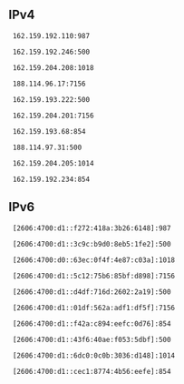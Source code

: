## IPv4
```
 162.159.192.110:987
```
```
 162.159.192.246:500
```
```
 162.159.204.208:1018
```
```
 188.114.96.17:7156
```
```
 162.159.193.222:500
```
```
 162.159.204.201:7156
```
```
 162.159.193.68:854
```
```
 188.114.97.31:500
```
```
 162.159.204.205:1014
```
```
 162.159.192.234:854
```

## IPv6
```
 [2606:4700:d1::f272:418a:3b26:6148]:987
```
```
 [2606:4700:d1::3c9c:b9d0:8eb5:1fe2]:500
```
```
 [2606:4700:d0::63ec:0f4f:4e87:c03a]:1018
```
```
 [2606:4700:d1::5c12:75b6:85bf:d898]:7156
```
```
 [2606:4700:d1::d4df:716d:2602:2a19]:500
```
```
 [2606:4700:d1::01df:562a:adf1:df5f]:7156
```
```
 [2606:4700:d1::f42a:c894:eefc:0d76]:854
```
```
 [2606:4700:d1::43f6:40ae:f053:5dbf]:500
```
```
 [2606:4700:d1::6dc0:0c0b:3036:d148]:1014
```
```
 [2606:4700:d1::cec1:8774:4b56:eefe]:854
```
